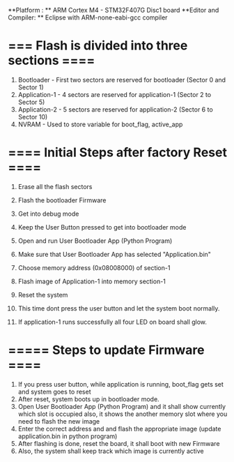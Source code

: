 **Platform : ** ARM Cortex M4 - STM32F407G Disc1 board
**Editor and Compiler: ** Eclipse with ARM-none-eabi-gcc compiler

=== Flash is divided into three sections ====
=============================================
1. Bootloader       -  First two sectors are reserved for bootloader (Sector 0 and Sector 1)
2. Application-1    -  4 sectors are reserved for application-1 (Sector 2 to Sector 5)
3. Application-2    -  5 sectors are reserved for application-2 (Sector 6 to Sector 10)
4. NVRAM            -  Used to store variable for boot_flag, active_app


==== Initial Steps after factory Reset ====
===========================================
1. Erase all the flash sectors
2. Flash the bootloader Firmware
3. Get into debug mode
4. Keep the User Button pressed to get into bootloader mode
5. Open and run User Bootloader App (Python Program)
6. Make sure that User Bootloader App has selected "Application.bin"
7. Choose memory address (0x08008000) of section-1
8. Flash image of Application-1 into memory section-1

10. Reset the system
11. This time dont press the user button and let the system boot normally.
12. If application-1 runs successfully all four LED on board shall glow.

===== Steps to update Firmware ====
===================================
1. If you press user button, while application is running, boot_flag gets set and
  system goes to reset
2. After reset, system boots up in bootloader mode.
3. Open User Bootloader App (Python Program) and it shall show currently which slot is occupied
   also, it shows the another memory slot where you need to flash the new image
4. Enter the correct address and and flash the appropriate image (update application.bin in python program)
5. After flashing is done, reset the board, it shall boot with new Firmware
6. Also, the system shall keep track which image is currently active

